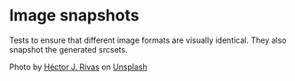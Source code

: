 # Image snapshots

Tests to ensure that different image formats are visually identical. They also snapshot the generated srcsets.

Photo by [Héctor J. Rivas](https://unsplash.com/@freestocks) on [Unsplash](https://unsplash.com/photos/_IZZKKL0uBs)
